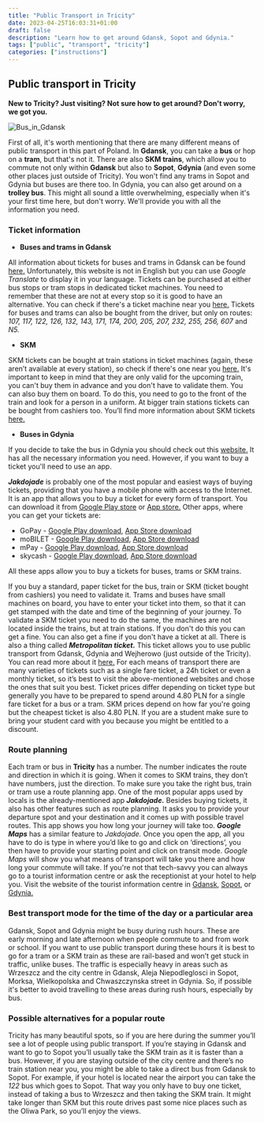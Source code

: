 ```yaml
---
title: "Public Transport in Tricity"
date: 2023-04-25T16:03:31+01:00
draft: false
description: "Learn how to get around Gdansk, Sopot and Gdynia."
tags: ["public", "transport", "tricity"]
categories: ["instructions"]
---
```


## Public transport in Tricity

**New to Tricity? Just visiting? Not sure how to get around?
Don't worry, we got you.**

![Bus_in_Gdansk](/autobus1.png)

First of all, it's worth mentioning that there are many different means of public transport in this part of Poland. In **Gdansk**, you can take a **bus** or hop on a **tram**, but that's not it. There are also **SKM trains**, which allow you to commute not only within **Gdansk** but also to **Sopot**, **Gdynia** (and even some other places just outside of Tricity). You won't find any trams in Sopot and Gdynia but buses are there too. In Gdynia, you can also get around on a **trolley bus**.
This might all sound a little overwhelming, especially when it's your first time here, but don't worry. We'll provide you with all the information you need.

### Ticket information

* **Buses and trams in Gdansk**

All information about tickets for buses and trams in Gdansk can be found [here.](https://ztm.gda.pl/bilety/ceny-biletow,a,13) Unfortunately, this website is not in English but you can use *Google Translate* to display it in your language. Tickets can be purchased at either bus stops or tram stops in dedicated ticket machines. You need to remember that these are not at every stop so it is good to have an alternative. You can check if there's a ticket machine near you [here.](https://ztm.gda.pl/bilety?lokalizacja)
Tickets for buses and trams can also be bought from the driver, but only on routes: *107, 117, 122, 126, 132, 143, 171, 174, 200, 205, 207, 232, 255, 256, 607* and *N5.*

* **SKM**
  
SKM tickets can be bought at train stations in ticket machines (again, these aren’t available at every station), so check if there's one near you [here.](https://www.skm.pkp.pl/dla-pasazera/taryfy-i-przepisy/wykaz-kas-i-automatow) It's important to keep in mind that they are only valid for the upcoming train, you can't buy them in advance and you don't have to validate them. You can also buy them on board. To do this, you need to go to the front of the train and look for a person in a uniform. At bigger train stations tickets can be bought from cashiers too. You’ll find more information about SKM tickets [here.](https://www.bilety.skm.pkp.pl/en/)

* **Buses in Gdynia**

If you decide to take the bus in Gdynia you should check out this [website.](https://zkmgdynia.pl/bilety-jednorazowe-zkm-w-gdyni-i-metropolitalne-mzkzg#czytaj) It has all the necessary information you need. However, if you want to buy a ticket you'll need to use an app.
  
***Jakdojade*** is probably one of the most popular and easiest ways of buying tickets, providing that you have a mobile phone with access to the Internet. It is an app that allows you to buy a ticket for every form of transport. You can download it from [Google Play store](https://play.google.com/store/apps/details?id=com.citynav.jakdojade.pl.android&hl=en_US) or [App store.](https://apps.apple.com/pl/app/jakdojade-rozk%C5%82ady-jazdy/id506795511?l=pl)
Other apps, where you can get your tickets are:

* GoPay - [Google Play download](https://play.google.com/store/apps/details?id=pl.upaid.gopay), [App Store download](https://apps.apple.com/pl/app/gopay/id1142397033)
* moBILET - [Google Play download](https://play.google.com/store/apps/details?id=pl.mobilet.app), [App Store download](https://apps.apple.com/pl/app/mobilet/id400426247)
* mPay - [Google Play download](https://play.google.com/store/apps/details?id=pl.mpay.app&hl=pl), [App Store download](https://apps.apple.com/pl/app/mpay-p-atnosci-mobilne/id969104510)
* skycash - [Google Play download](https://play.google.com/store/apps/details?id=com.skycash.beta&referrer=utm_source%3Dskycash.com&utm_medium=homepage&utm_content=footer&utm_campaign=skycash.com), [App Store download](https://apps.apple.com/pl/app/skycash/id320226186?l=pl&referrer=utm_source%3Dskycash.com&utm_campaign=skycash.com&utm_content=footer&utm_medium=homepage)

All these apps allow you to buy a tickets for buses, trams or SKM trains.
  
If you buy a standard, paper ticket for the bus, train or SKM (ticket bought from cashiers) you need to validate it. Trams and buses have small machines on board, you have to enter your ticket into them, so that it can get stamped with the date and time of the beginning of your journey. To validate a SKM ticket you need to do the same, the machines are not located inside the trains, but at train stations.
If you don't do this you can get a fine. You can also get a fine if you don't have a ticket at all.
There is also a thing called ***Metropolitan ticket.*** This ticket allows you to use public transport from Gdansk, Gdynia and Wejherowo (just outside of the Tricity). You can read more about it [here.](https://mzkzg.org/bilet-metropolitalny)
For each means of transport there are many varieties of tickets such as a single fare ticket, a 24h ticket or even a monthly ticket, so it’s best to visit the above-mentioned websites and chose the ones that suit you best. Ticket prices differ depending on ticket type but generally you have to be prepared to spend around 4.80 PLN for a single fare ticket for a bus or a tram. SKM prices depend on how far you're going but the cheapest ticket is also 4.80 PLN. If you are a student make sure to bring your student card with you because you might be entitled to a discount.

### Route planning

Each tram or bus in **Tricity** has a number. The number indicates the route and direction in which it is going. When it comes to SKM trains, they don’t have numbers, just the direction. To make sure you take the right bus, train or tram use a route planning app.
One of the most popular apps used by locals is the already-mentioned app ***Jakdojade.*** Besides buying tickets, it also has other features such as route planning. It asks you to provide your departure spot and your destination and it comes up with possible travel routes. This app shows you how long your journey will take too.
***Google Maps*** has a similar feature to *Jakdojade.* Once you open the app, all you have to do is type in where you’d like to go and click on ‘directions’, you then have to provide your starting point and click on transit mode. *Google Maps* will show you what means of transport will take you there and how long your commute will take.
If you're not that tech-savvy you can always go to a tourist information centre or ask the receptionist at your hotel to help you. Visit the website of the tourist information centre in [Gdansk](https://visitgdansk.com/en/), [Sopot](https://visit.sopot.pl/en/), or [Gdynia.](https://www.gdynia.pl/turystyczna-en)

### Best transport mode for the time of the day or a particular area

Gdansk, Sopot and Gdynia might be busy during rush hours. These are early morning and late afternoon when people commute to and from work or school. If you want to use public transport during these hours it is best to go for a tram or a SKM  train as these are rail-based and won’t get stuck in traffic, unlike buses. The traffic is especially heavy in areas such as Wrzeszcz and the city centre in Gdansk, Aleja Niepodleglosci in Sopot, Morksa, Wielkopolska and Chwaszczynska street in Gdynia. So, if possible it's better to avoid travelling to these areas during rush hours, especially by bus.

### Possible alternatives for a popular route

Tricity has many beautiful spots, so if you are here during the summer you’ll see a lot of people using public transport. If you’re staying in Gdansk and want to go to Sopot you’ll usually take the SKM train as it is faster than a bus. However, if you are staying outside of the city centre and there’s no train station near you, you might be able to take a direct bus from Gdansk to Sopot. For example, if your hotel is located near the airport you can take the *122* bus which goes to Sopot. That way you only have to buy one ticket, instead of taking a bus to Wrzeszcz and then taking the SKM train. It might take longer than SKM but this route drives past some nice places such as the Oliwa Park, so you’ll enjoy the views.
